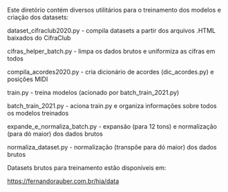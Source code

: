 Este diretório contém diversos utilitários para o treinamento dos modelos e criação dos datasets:

dataset_cifraclub2020.py - compila datasets a partir dos arquivos .HTML baixados do CifraClub

cifras_helper_batch.py - limpa os dados brutos e uniformiza as cifras em todos 

compila_acordes2020.py - cria dicionário de acordes (dic_acordes.py) e posições MIDI

train.py - treina modelos (acionado por batch_train_2021.py)

batch_train_2021.py - aciona train.py e organiza informações sobre todos os modelos treinados

expande_e_normaliza_batch.py - expansão (para 12 tons) e normalização (para dó maior) dos dados brutos

normaliza_dataset.py - normalização (transpõe para dó maior) dos dados brutos

Datasets brutos para treinamento estão disponíveis em:

https://fernandorauber.com.br/hia/data
